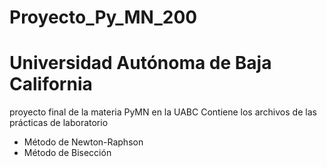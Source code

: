 # Proyecto_Py_MN_200
# Universidad Autónoma de Baja California
proyecto final de la materia PyMN en la UABC
Contiene los archivos de las prácticas de laboratorio

* Método de Newton-Raphson
* Método de Bisección
